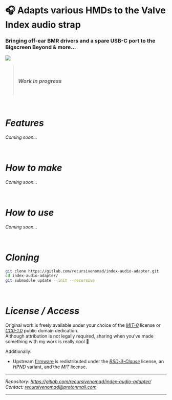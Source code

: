 🎧 **Adapts various HMDs to the Valve Index audio strap**
==========================================================

### Bringing off-ear BMR drivers and a spare USB-C port to the Bigscreen Beyond & more...


[![](../../../gitlab-redirect/raw/main/redirect.png)][URL-Repository]

> &nbsp;
> ### ***Work in progress***
> &nbsp;

&nbsp;






***Features***
==============

*Coming soon...*

&nbsp;






***How to make***
=================

*Coming soon...*

&nbsp;






***How to use***
================

*Coming soon...*

&nbsp;






***Cloning***
=============

```bash
git clone https://gitlab.com/recursivenomad/index-audio-adapter.git
cd index-audio-adapter/
git submodule update --init --recursive
```

&nbsp;






***License / Access***
======================

Original work is freely available under your choice of the [*MIT-0*](./LICENSE.txt) license or [*CC0-1.0*][URL-CC0] public domain dedication.  
Although attribution is not legally required, sharing when you've made something with my work is really cool 💖

Additionally:  
- Upstream [firmware](./electrical/firmware/) is redistributed under the [*BSD-3-Clause*][URL-BSD-3-Clause] license, an [*HPND*][URL-HPND] variant, and the [*MIT*][URL-MIT] license.


----------------------

*Repository: <https://gitlab.com/recursivenomad/index-audio-adapter/>*  
*Contact: <recursivenomad@protonmail.com>*

----------------------






[URL-MIT-0]: <https://opensource.org/license/mit-0/>
[URL-CC0]: <https://creativecommons.org/publicdomain/zero/1.0/>

[URL-BSD-3-Clause]: <https://opensource.org/license/bsd-3-clause>
[URL-HPND]: <https://opensource.org/license/historical-php>
[URL-MIT]: <https://opensource.org/license/mit>


[URL-Repository]: <https://gitlab.com/recursivenomad/index-audio-adapter/>
